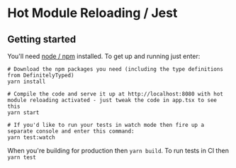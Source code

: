 # Hot Module Reloading / Jest

## Getting started

You'll need [node / npm](https://nodejs.org/) installed.  To get up and running just enter:

```shell
# Download the npm packages you need (including the type definitions from DefinitelyTyped)
yarn install

# Compile the code and serve it up at http://localhost:8080 with hot module reloading activated - just tweak the code in app.tsx to see this
yarn start

# If you'd like to run your tests in watch mode then fire up a separate console and enter this command:
yarn test:watch 
```

When you're building for production then `yarn build`. To run tests in CI then `yarn test`